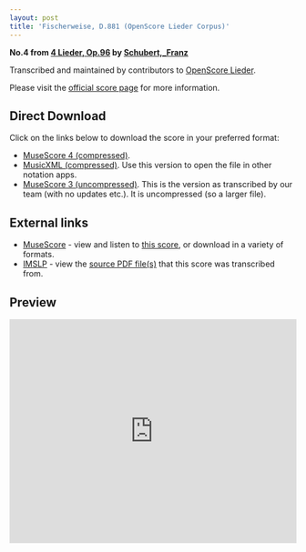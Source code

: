 ```yaml
---
layout: post
title: 'Fischerweise, D.881 (OpenScore Lieder Corpus)'
---
```


__No.4 from [4 Lieder, Op.96](https://fourscoreandmore.org/OpenScore/Schubert%2C_Franz/4_Lieder%2C_Op.96/) by [Schubert,_Franz](https://fourscoreandmore.org/OpenScore/Schubert%2C_Franz)__

Transcribed and maintained by contributors to [OpenScore Lieder].

Please visit the [official score page] for more information.

[official score page]: https://musescore.com/openscore-lieder-corpus/scores/6487832
[OpenScore Lieder]: https://musescore.com/openscore-lieder-corpus

## Direct Download

Click on the links below to download the score in your preferred format:
- [MuseScore 4 (compressed)](https://fourscoreandmore.org/OpenScore/Schubert%2C_Franz/4_Lieder%2C_Op.96/4_Fischerweise%2C_D.881.mscz).
- [MusicXML (compressed)](https://fourscoreandmore.org/OpenScore/Schubert%2C_Franz/4_Lieder%2C_Op.96/4_Fischerweise%2C_D.881.mxl). Use this version to open the file in other notation apps.
- [MuseScore 3 (uncompressed)](https://raw.githubusercontent.com/OpenScore/Lieder/refs/heads/main/scores/Schubert%2C_Franz/4_Lieder%2C_Op.96/4_Fischerweise%2C_D.881/lc6487832.mscx). This is the version as transcribed by our team (with no updates etc.). It is uncompressed (so a larger file).

## External links

- [MuseScore] - view and listen to [this score][MuseScore], or download in a variety of formats.
- [IMSLP] - view the [source PDF file(s)][IMSLP] that this score was transcribed from.

[MuseScore]: https://musescore.com/score/6487832
[IMSLP]: https://imslp.org/wiki/Special:ReverseLookup/11784

## Preview

<iframe width="100%" height="394" src="https://musescore.com/openscore-lieder-corpus/scores/6487832/embed" frameborder="0" allowfullscreen allow="autoplay; fullscreen"></iframe>
